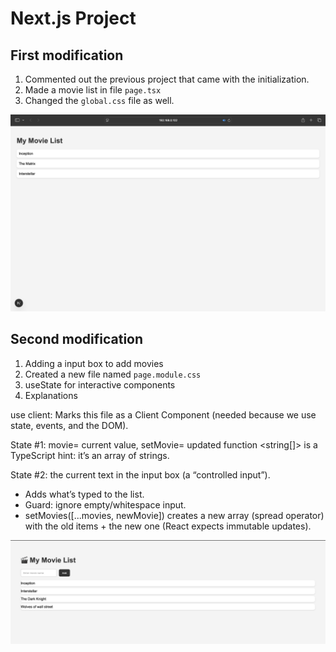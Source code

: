 # Next.js Project

## First modification
1. Commented out the previous project that came with the initialization.
2. Made a movie list in file `page.tsx`
3. Changed the `global.css` file as well.

![image01](https://github.com/nakibworkspace/frontend/blob/main/Projects/my-next-app/images/image01.png?raw=true)

## Second modification
1. Adding a input box to add movies
2. Created a new file named `page.module.css`
3. useState for interactive components
4. Explanations

use client: Marks this file as a Client Component (needed because we use state, events, and the DOM).

State #1:
movie= current value, setMovie= updated function
<string[]> is a TypeScript hint: it’s an array of strings.


State #2: the current text in the input box (a “controlled input”).

- Adds what’s typed to the list.
- Guard: ignore empty/whitespace input.
- setMovies([...movies, newMovie]) creates a new array (spread operator) with the old items + the new one (React expects immutable updates).


![image02](https://github.com/nakibworkspace/frontend/blob/main/Projects/my-next-app/images/image02.png?raw=true)